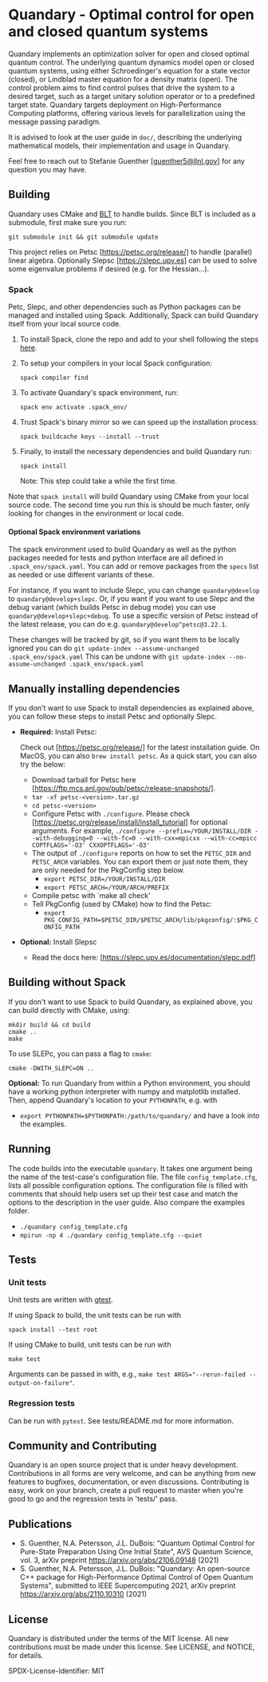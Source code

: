 # Quandary - Optimal control for open and closed quantum systems
Quandary implements an optimization solver for open and closed optimal quantum control. The underlying quantum dynamics model open or closed quantum systems, using either Schroedinger's equation for a state vector (closed), or Lindblad master equation for a density matrix (open). The control problem aims to find control pulses that drive the system to a desired target, such as a target unitary solution operator or to a predefined target state. Quandary targets deployment on High-Performance Computing platforms, offering various levels for parallelization using the message passing paradigm. 

It is advised to look at the user guide in `doc/`, describing the underlying mathematical models, their implementation and usage in Quandary. 

Feel free to reach out to Stefanie Guenther [guenther5@llnl.gov] for any question you may have. 

## Building
Quandary uses CMake and [BLT](https://github.com/LLNL/blt) to handle builds. Since BLT is included as a
submodule, first make sure you run:
```
git submodule init && git submodule update
```

This project relies on Petsc [https://petsc.org/release/] to handle (parallel) linear algebra. Optionally Slepsc [https://slepc.upv.es] can be used to solve some eigenvalue problems if desired (e.g. for the Hessian...).

### Spack
Petc, Slepc, and other dependencies such as Python packages can be managed and installed using Spack. Additionally, Spack can build Quandary itself from your local source code.

1. To install Spack, clone the repo and add to your shell following the steps [here](https://spack.readthedocs.io/en/latest/getting_started.html#installation).

2. To setup your compilers in your local Spack configuration:
   ```
   spack compiler find
   ```

3. To activate Quandary's spack environment, run:
    ```
    spack env activate .spack_env/
    ```

4. Trust Spack's binary mirror so we can speed up the installation process:
    ```
    spack buildcache keys --install --trust
    ```
5. Finally, to install the necessary dependencies and build Quandary run:
    ```
    spack install
    ```
    Note: This step could take a while the first time.

Note that `spack install` will build Quandary using CMake from your local source code. The second time you run this is should be much faster, only looking for changes in the environment or local code.

#### Optional Spack environment variations
The spack environment used to build Quandary as well as the python packages needed for tests and python interface are all defined in `.spack_env/spack.yaml`. You can add or remove packages from the `specs` list as needed or use different variants of these.

For instance, if you want to include Slepc, you can change `quandary@develop` to `quandary@develop+slepc`. Or, if you want if you want to use Slepc and the debug variant (which builds Petsc in debug mode) you can use `quandary@develop+slepc+debug`. To use a specific version of Petsc instead of the latest release, you can do e.g. `quandary@develop^petsc@3.22.1`.

These changes will be tracked by git, so if you want them to be locally ignored you can do
`git update-index --assume-unchanged .spack_env/spack.yaml`
This can be undone with
`git update-index --no-assume-unchanged .spack_env/spack.yaml`

## Manually installing dependencies
If you don't want to use Spack to install dependencies as explained above, you can follow these steps to install Petsc and optionally Slepc.

* **Required:** Install Petsc:

    Check out [https://petsc.org/release/] for the latest installation guide. On MacOS, you can also `brew install petsc`. As a quick start, you can also try the below:
    * Download tarball for Petsc here [https://ftp.mcs.anl.gov/pub/petsc/release-snapshots/].   
    * `tar -xf petsc-<version>.tar.gz`
    * `cd petsc-<version>`
    * Configure Petsc with `./configure`. Please check [https://petsc.org/release/install/install_tutorial] for optional arguments. For example, 
        `./configure --prefix=/YOUR/INSTALL/DIR --with-debugging=0 --with-fc=0 --with-cxx=mpicxx --with-cc=mpicc COPTFLAGS='-O3' CXXOPTFLAGS='-O3'`
    * The output of `./configure` reports on how to set the `PETSC_DIR` and `PETSC_ARCH` variables.
    You can export them or just note them, they are only needed for the PkgConfig step below.
        * `export PETSC_DIR=/YOUR/INSTALL/DIR`
        * `export PETSC_ARCH=/YOUR/ARCH/PREFIX`
    * Compile petsc with `make all check'
    * Tell PkgConfig (used by CMake) how to find the Petsc:
        * `export PKG_CONFIG_PATH=$PETSC_DIR/$PETSC_ARCH/lib/pkgconfig/:$PKG_CONFIG_PATH`

* **Optional:** Install Slepsc
    * Read the docs here: [https://slepc.upv.es/documentation/slepc.pdf]


## Building without Spack
If you don't want to use Spack to build Quandary, as explained above, you can build directly with CMake, using:
```
mkdir build && cd build
cmake ..
make
```
To use SLEPc, you can pass a flag to `cmake`:
```
cmake -DWITH_SLEPC=ON ..
```

**Optional:** To run Quandary from within a Python environment, you should have a working python interpreter with numpy and matplotlib installed. Then, append Quandary's location to your `PYTHONPATH`, e.g. with  
* `export PYTHONPATH=$PYTHONPATH:/path/to/quandary/`
and have a look into the examples.
 

## Running
The code builds into the executable `quandary`. It takes one argument being the name of the test-case's configuration file. The file `config_template.cfg`, lists all possible configuration options. The configuration file is filled with comments that should help users set up their test case and match the options to the description in the user guide. Also compare the examples folder.
* `./quandary config_template.cfg`
* `mpirun -np 4 ./quandary config_template.cfg --quiet`

## Tests

### Unit tests
Unit tests are written with [gtest](https://github.com/google/googletest).

If using Spack to build, the unit tests can be run with
```
spack install --test root
```

If using CMake to build, unit tests can be run with
```
make test
```
Arguments can be passed in with, e.g., `make test ARGS="--rerun-failed --output-on-failure"`.

### Regression tests
Can be run with `pytest`. See tests/README.md for more information.

## Community and Contributing

Quandary is an open source project that is under heavy development. Contributions in all forms are very welcome, and can be anything from new features to bugfixes, documentation, or even discussions. Contributing is easy, work on your branch, create a pull request to master when you're good to go and the regression tests in 'tests/' pass.

## Publications
* S. Guenther, N.A. Petersson, J.L. DuBois: "Quantum Optimal Control for Pure-State Preparation Using One Initial State", AVS Quantum Science, vol. 3, arXiv preprint <https://arxiv.org/abs/2106.09148> (2021)
* S. Guenther, N.A. Petersson, J.L. DuBois: "Quandary: An open-source C++ package for High-Performance Optimal Control of Open Quantum Systems", submitted to IEEE Supercomputing 2021, arXiv preprint <https://arxiv.org/abs/2110.10310> (2021)

## License

Quandary is distributed under the terms of the MIT license. All new contributions must be made under this license. See LICENSE, and NOTICE, for details. 

SPDX-License-Identifier: MIT
